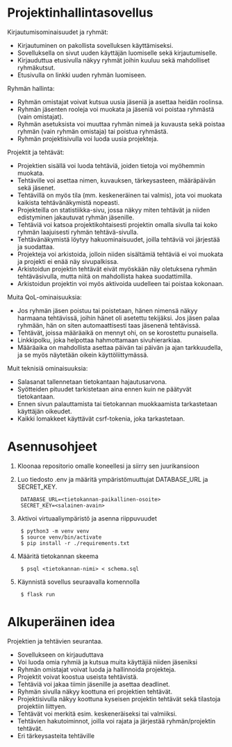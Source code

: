 # Projektinhallintasovellus

Kirjautumisominaisuudet ja ryhmät:
- Kirjautuminen on pakollista sovelluksen käyttämiseksi.
- Sovelluksella on sivut uuden käyttäjän luomiselle sekä kirjautumiselle.
- Kirjauduttua etusivulla näkyy ryhmät joihin kuuluu sekä mahdolliset ryhmäkutsut.
- Etusivulla on linkki uuden ryhmän luomiseen.

Ryhmän hallinta:
- Ryhmän omistajat voivat kutsua uusia jäseniä ja asettaa heidän roolinsa.
- Ryhmän jäsenten rooleja voi muokata ja jäseniä voi poistaa ryhmästä (vain omistajat).
- Ryhmän asetuksista voi muuttaa ryhmän nimeä ja kuvausta sekä poistaa ryhmän (vain ryhmän omistaja) tai poistua ryhmästä.
- Ryhmän projektisivulla voi luoda uusia projekteja.

Projektit ja tehtävät:
- Projektien sisällä voi luoda tehtäviä, joiden tietoja voi myöhemmin muokata.
- Tehtäville voi asettaa nimen, kuvauksen, tärkeysasteen, määräpäivän sekä jäsenet.
- Tehtävillä on myös tila (mm. keskeneräinen tai valmis), jota voi muokata kaikista tehtävänäkymistä nopeasti.
- Projekteilla on statistiikka-sivu, jossa näkyy miten tehtävät ja niiden edistyminen jakautuvat ryhmän jäsenille.
- Tehtäviä voi katsoa projektikohtaisesti projektin omalla sivulla tai koko ryhmän laajuisesti ryhmän tehtävä-sivulla.
- Tehtävänäkymistä löytyy hakuominaisuudet, joilla tehtäviä voi järjestää ja suodattaa.
- Projekteja voi arkistoida, jolloin niiden sisältämiä tehtäviä ei voi muokata ja projekti ei enää näy sivupalkissa.
- Arkistoidun projektin tehtävät eivät myöskään näy oletuksena ryhmän tehtäväsivulla, mutta niitä on mahdollista hakea suodattimilla.
- Arkistoidun projektin voi myös aktivoida uudelleen tai poistaa kokonaan.

Muita QoL-ominaisuuksia:
- Jos ryhmän jäsen poistuu tai poistetaan, hänen nimensä näkyy harmaana tehtävissä, joihin hänet oli asetettu tekijäksi. Jos jäsen palaa ryhmään, hän on siten automaattisesti taas jäsenenä tehtävissä.
- Tehtävät, joissa määräaikä on mennyt ohi, on se korostettu punaisella.
- Linkkipolku, joka helpottaa hahmottamaan sivuhierarkiaa.
- Määräaika on mahdollista asettaa päivän tai päivän ja ajan tarkkuudella, ja se myös näytetään oikein käyttöliittymässä.

Muit teknisiä ominaisuuksia:
- Salasanat tallennetaan tietokantaan hajautusarvona.
- Syötteiden pituudet tarkistetaan aina ennen kuin ne päätyvät tietokantaan.
- Ennen sivun palauttamista tai tietokannan muokkaamista tarkastetaan käyttäjän oikeudet.
- Kaikki lomakkeet käyttävät csrf-tokenia, joka tarkastetaan.

# Asennusohjeet

1. Kloonaa repositorio omalle koneellesi ja siirry sen juurikansioon
2. Luo tiedosto .env ja määritä ympäristömuuttujat DATABASE_URL ja SECRET_KEY.

        DATABASE_URL=<tietokannan-paikallinen-osoite>
        SECRET_KEY=<salainen-avain>

3. Aktivoi virtuaaliympäristö ja asenna riippuvuudet 

        $ python3 -m venv venv
        $ source venv/bin/activate
        $ pip install -r ./requirements.txt

4. Määritä tietokannan skeema

        $ psql <tietokannan-nimi> < schema.sql

5. Käynnistä sovellus seuraavalla komennolla

        $ flask run

# Alkuperäinen idea

Projektien ja tehtävien seurantaa.
- Sovellukseen on kirjauduttava
- Voi luoda omia ryhmiä ja kutsua muita käyttäjiä niiden jäseniksi
- Ryhmän omistajat voivat luoda ja hallinnoida projekteja.
- Projektit voivat koostua useista tehtävistä.
- Tehtäviä voi jakaa tiimin jäsenille ja asettaa deadlinet.
- Ryhmän sivulla näkyy koottuna eri projektien tehtävät.
- Projektisivulla näkyy koottuna kyseisen projektin tehtävät sekä tilastoja projektiin liittyen.
- Tehtävät voi merkitä esim. keskeneräiseksi tai valmiiksi.
- Tehtävien hakutoiminnot, joilla voi rajata ja järjestää ryhmän/projektin tehtävät.
- Eri tärkeysasteita tehtäville
